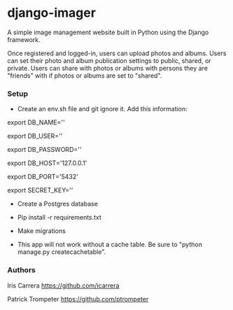 # django-imager
A simple image management website built in Python using the Django framework.

Once registered and logged-in, users can upload photos and albums.
Users can set their photo and album publication settings to public, shared, or private.
Users can share with photos or albums with persons they are "friends" with if photos or albums are set to "shared".

### Setup
- Create an env.sh file and git ignore it. Add this information:

export DB_NAME=''

export DB_USER=''

export DB_PASSWORD=''

export DB_HOST='127.0.0.1'

export DB_PORT='5432'

export SECRET_KEY=''


- Create a Postgres database

- Pip install -r requirements.txt

- Make migrations

- This app will not work without a cache table. Be sure to "python manage.py createcachetable".



### Authors
Iris Carrera https://github.com/icarrera

Patrick Trompeter https://github.com/ptrompeter
